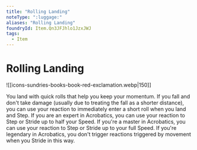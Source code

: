```yaml
---
title: "Rolling Landing"
noteType: ":luggage:"
aliases: "Rolling Landing"
foundryId: Item.Qn3JFJhlo1JzxJWJ
tags:
  - Item
---
```


# Rolling Landing
![[icons-sundries-books-book-red-exclamation.webp|150]]

You land with quick rolls that help you keep your momentum. If you fall and don't take damage (usually due to treating the fall as a shorter distance), you can use your reaction to immediately enter a short roll when you land and Step. If you are an expert in Acrobatics, you can use your reaction to Step or Stride up to half your Speed. If you're a master in Acrobatics, you can use your reaction to Step or Stride up to your full Speed. If you're legendary in Acrobatics, you don't trigger reactions triggered by movement when you Stride in this way.
